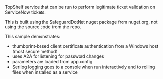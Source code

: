 TopShelf service that can be run to perform legitimate ticket validation on ServiceNow tickets.

This is built using the SafeguardDotNet nuget package from nuget.org, not using the source code from the repo.

This sample demonstrates:

- thumbprint-based client certificate authentication from a Windows host (most secure method)
- uses A2A for listening for password changes
- parameters are loaded from app.config
- Serilog logging goes to a console when run interactively and to rolling files when installed as a service
